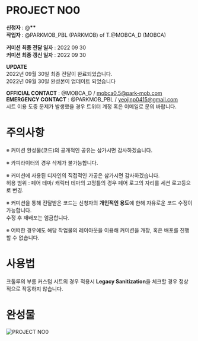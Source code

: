# PROJECT NO0

**신청자** : @**\*\***  
**작업자** : @PARKMOB_PBL (PARKMOB) of T.@MOBCA_D (MOBCA)

**커미션 최종 전달 일자** : 2022 09 30  
**커미션 최종 갱신 일자** : 2022 09 30

**UPDATE**  
2022년 09월 30일 최종 전달이 완료되었습니다.  
2022년 09월 30일 완성본이 업데이트 되었습니다

**OFFICIAL CONTACT** : @MOBCA_D / mobca0.5@park-mob.com  
**EMERGENCY CONTACT** : @PARKMOB_PBL / yeojinp0415@gmail.com  
시트 이용 도중 문제가 발생했을 경우 트위터 계정 혹은 이메일로 문의 바랍니다.

# 주의사항

※ 커미션 완성물(코드)의 공개적인 공유는 삼가시면 감사하겠습니다.

※ 카피라이터의 경우 삭제가 불가능합니다.

※ 커미션에 사용된 디자인의 직접적인 가공은 삼가시면 감사하겠습니다.  
허용 범위 : 페어 테마/ 캐릭터 테마의 고정틀의 경우 페어 로고의 자리를 세션 로고등으로 변경.

※ 커미션을 통해 전달받은 코드는 신청자의 **개인적인 용도**에 한해 자유로운 코드 수정이 가능합니다.  
수정 후 재배포는 엄금합니다.

※ 어떠한 경우에도 해당 작업물의 레이아웃을 이용해 커미션을 개장, 혹은 배포를 진행할 수 없습니다.

# 사용법

크툴루의 부름 커스텀 시트의 경우 적용시 **Legacy Sanitization**을 체크할 경우 정상적으로 작동하지 않습니다.

# 완성물

![PROJECT NO0](URL "https://i.imgur.com/SeOxINI.png")

